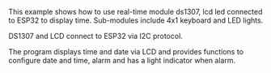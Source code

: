 This example shows how to use real-time module ds1307, lcd led connected to ESP32 to display time. Sub-modules include 4x1 keyboard and LED lights.

DS1307 and LCD connect to ESP32 via I2C protocol. 

The program displays time and date via LCD and provides functions to configure date and time, alarm and has a light indicator when alarm.
